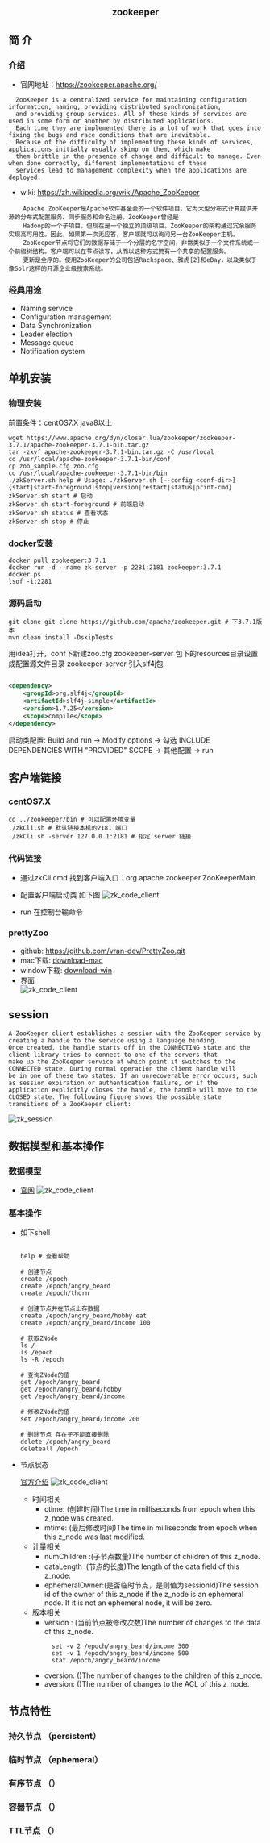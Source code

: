<div align='center'><span style="font-size: large; "><b>zookeeper</b></span></div>

## 简 介

### 介绍

- 官网地址：https://zookeeper.apache.org/

```text
  ZooKeeper is a centralized service for maintaining configuration information, naming, providing distributed synchronization, 
  and providing group services. All of these kinds of services are used in some form or another by distributed applications. 
  Each time they are implemented there is a lot of work that goes into fixing the bugs and race conditions that are inevitable. 
  Because of the difficulty of implementing these kinds of services, applications initially usually skimp on them, which make 
  them brittle in the presence of change and difficult to manage. Even when done correctly, different implementations of these 
  services lead to management complexity when the applications are deployed.
```

- wiki: https://zh.wikipedia.org/wiki/Apache_ZooKeeper

```text
    Apache ZooKeeper是Apache软件基金会的一个软件项目，它为大型分布式计算提供开源的分布式配置服务、同步服务和命名注册。ZooKeeper曾经是
    Hadoop的一个子项目，但现在是一个独立的顶级项目。ZooKeeper的架构通过冗余服务实现高可用性。因此，如果第一次无应答，客户端就可以询问另一台ZooKeeper主机。
    ZooKeeper节点将它们的数据存储于一个分层的名字空间，非常类似于一个文件系统或一个前缀树结构。客户端可以在节点读写，从而以这种方式拥有一个共享的配置服务。
    更新是全序的。使用ZooKeeper的公司包括Rackspace、雅虎[2]和eBay，以及类似于像Solr这样的开源企业级搜索系统。
```

### 经典用途

- Naming service
- Configuration management
- Data Synchronization
- Leader election
- Message queue
- Notification system

## 单机安装

### 物理安装

前置条件：centOS7.X java8以上

```shell
wget https://www.apache.org/dyn/closer.lua/zookeeper/zookeeper-3.7.1/apache-zookeeper-3.7.1-bin.tar.gz
tar -zxvf apache-zookeeper-3.7.1-bin.tar.gz -C /usr/local
cd /usr/local/apache-zookeeper-3.7.1-bin/conf
cp zoo_sample.cfg zoo.cfg
cd /usr/local/apache-zookeeper-3.7.1-bin/bin
./zkServer.sh help # Usage: ./zkServer.sh [--config <conf-dir>] {start|start-foreground|stop|version|restart|status|print-cmd}
zkServer.sh start # 启动
zkServer.sh start-foreground # 前端启动
zkServer.sh status # 查看状态
zkServer.sh stop # 停止
```

### docker安装

```shell
docker pull zookeeper:3.7.1
docker run -d --name zk-server -p 2281:2181 zookeeper:3.7.1
docker ps
lsof -i:2281
```

### 源码启动

```shell
git clone git clone https://github.com/apache/zookeeper.git # 下3.7.1版本
mvn clean install -DskipTests
```

用idea打开，conf下新建zoo.cfg zookeeper-server 包下的resources目录设置成配置源文件目录 zookeeper-server 引入slf4j包

```xml

<dependency>
    <groupId>org.slf4j</groupId>
    <artifactId>slf4j-simple</artifactId>
    <version>1.7.25</version>
    <scope>compile</scope>
</dependency>
```

启动类配置: Build and run -> Modify options -> 勾选 INCLUDE DEPENDENCIES WITH "PROVIDED" SCOPE -> 其他配置 -> run

## 客户端链接

### centOS7.X

```shell
cd ../zookeeper/bin # 可以配置环境变量
./zkCli.sh # 默认链接本机的2181 端口
./zkCli.sh -server 127.0.0.1:2181 # 指定 server 链接
```

### 代码链接

- 通过zkCli.cmd 找到客户端入口：org.apache.zookeeper.ZooKeeperMain
- 配置客户端启动类 如下图
  ![zk_code_client](./docs/img/zk_code_client.png)

- run 在控制台输命令

### prettyZoo

- github: https://github.com/vran-dev/PrettyZoo.git
- mac下载: [download-mac](https://github.com/vran-dev/PrettyZoo/releases/download/v1.9.7/prettyZoo-mac.dmg)
- window下载: [download-win](https://github.com/vran-dev/PrettyZoo/releases/download/v1.9.7/prettyZoo-win.msi)
- 界面  
  ![zk_code_client](./docs/img/prettyZoo.png)

## session

```text
A ZooKeeper client establishes a session with the ZooKeeper service by creating a handle to the service using a language binding.
Once created, the handle starts off in the CONNECTING state and the client library tries to connect to one of the servers that 
make up the ZooKeeper service at which point it switches to the CONNECTED state. During normal operation the client handle will 
be in one of these two states. If an unrecoverable error occurs, such as session expiration or authentication failure, or if the 
application explicitly closes the handle, the handle will move to the CLOSED state. The following figure shows the possible state
transitions of a ZooKeeper client:
```

![zk_session](./docs/img/zk_session.png)

## 数据模型和基本操作

### 数据模型

- [官网](https://zookeeper.apache.org/doc/current/zookeeperOver.html#sc_dataModelNameSpace)
  ![zk_code_client](./docs/img/data_model.png)

### 基本操作

- 如下shell
  ```shell
  
  help # 查看帮助
    
  # 创建节点
  create /epoch
  create /epoch/angry_beard
  create /epoch/thorn
  
  # 创建节点并在节点上存数据
  create /epoch/angry_beard/hobby eat
  create /epoch/angry_beard/income 100
  
  # 获取ZNode
  ls /
  ls /epoch
  ls -R /epoch
  
  # 查询ZNode的值
  get /epoch/angry_beard
  get /epoch/angry_beard/hobby
  get /epoch/angry_beard/income
  
  # 修改ZNode的值
  set /epoch/angry_beard/income 200
  
  # 删除节点 存在子不能直接删除
  delete /epoch/angry_beard
  deleteall /epoch
  
  ```

- 节点状态

  [官方介绍](https://zookeeper.apache.org/doc/current/zookeeperProgrammers.html#sc_zkStatStructure)
  ![zk_code_client](./docs/img/zk_status.png)

    - 时间相关
        - ctime: (创建时间)The time in milliseconds from epoch when this z_node was created.
        - mtime: (最后修改时间)The time in milliseconds from epoch when this z_node was last modified.
    - 计量相关
        - numChildren   :(子节点数量)The number of children of this z_node.
        - dataLength    :(节点的长度)The length of the data field of this z_node.
        - ephemeralOwner:(是否临时节点，是则值为sessionId)The session id of the owner of this z_node if the z_node is an ephemeral
          node. If it is not an ephemeral node, it will be zero.
    - 版本相关
        - version : (当前节点被修改次数)The number of changes to the data of this z_node.
          ```shell
            set -v 2 /epoch/angry_beard/income 300
            set -v 1 /epoch/angry_beard/income 500
            stat /epoch/angry_beard/income
          ```
        - cversion: ()The number of changes to the children of this z_node.
        - aversion: ()The number of changes to the ACL of this z_node.

## 节点特性

### 持久节点 （persistent）

### 临时节点 （ephemeral）

### 有序节点 （）

### 容器节点 （）

### TTL节点 （）

